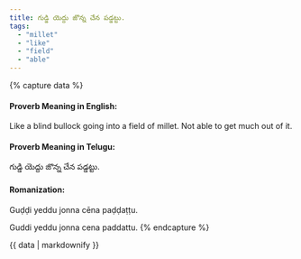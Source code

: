```yaml
---
title: గుడ్డి యెద్దు జొన్న చేన పడ్డట్టు.
tags:
  - "millet"
  - "like"
  - "field"
  - "able"
---
```


{% capture data %}
#### Proverb Meaning in English:
Like a blind bullock going into a field of millet.
Not able to get much out of it.

#### Proverb Meaning in Telugu:
గుడ్డి యెద్దు జొన్న చేన పడ్డట్టు.

#### Romanization:
Guḍḍi yeddu jonna cēna paḍḍaṭṭu.

Guddi yeddu jonna cena paddattu.
{% endcapture %}

{{ data | markdownify }}

